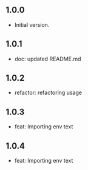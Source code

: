## 1.0.0

- Initial version.

## 1.0.1

- doc: updated README.md

## 1.0.2
- refactor: refactoring usage

## 1.0.3
- feat: Importing env text

## 1.0.4
- feat: Importing env text

